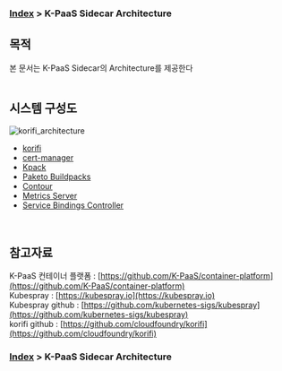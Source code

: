 ### [Index](https://github.com/K-PaaS/Guide/blob/master/README.md) > K-PaaS Sidecar Architecture

## 목적
본 문서는 K-PaaS Sidecar의 Architecture를 제공한다
<br><br>

## 시스템 구성도
![korifi_architecture](https://github.com/cloudfoundry/korifi/blob/main/docs/images/korifi_architecture.jpg?raw=true)  
- [korifi](https://github.com/cloudfoundry/korifi)  
- [cert-manager](https://cert-manager.io/)  
- [Kpack](https://github.com/pivotal/kpack)  
- [Paketo Buildpacks](https://paketo.io/)  
- [Contour](https://projectcontour.io/)  
- [Metrics Server](https://github.com/kubernetes-sigs/metrics-server)  
- [Service Bindings Controller](https://servicebinding.io/)  
<br>

## 참고자료
K-PaaS 컨테이너 플랫폼 : [https://github.com/K-PaaS/container-platform](https://github.com/K-PaaS/container-platform)  
Kubespray : [https://kubespray.io](https://kubespray.io)  
Kubespray github : [https://github.com/kubernetes-sigs/kubespray](https://github.com/kubernetes-sigs/kubespray)  
korifi github : [https://github.com/cloudfoundry/korifi](https://github.com/cloudfoundry/korifi)  

### [Index](https://github.com/K-PaaS/Guide/blob/master/README.md) > K-PaaS Sidecar Architecture